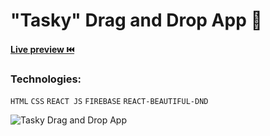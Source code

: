 # "Tasky" Drag and Drop App 📕

#### [Live preview ⏮️](https://deluxe-madeleine-3aaea6.netlify.app)
### Technologies:

`HTML`
`CSS`
`REACT JS`
`FIREBASE`
`REACT-BEAUTIFUL-DND`

![Tasky Drag and Drop App](https://repository-images.githubusercontent.com/500578408/8c8c2cd8-8f2e-4886-bdb6-16ff85e0afff)